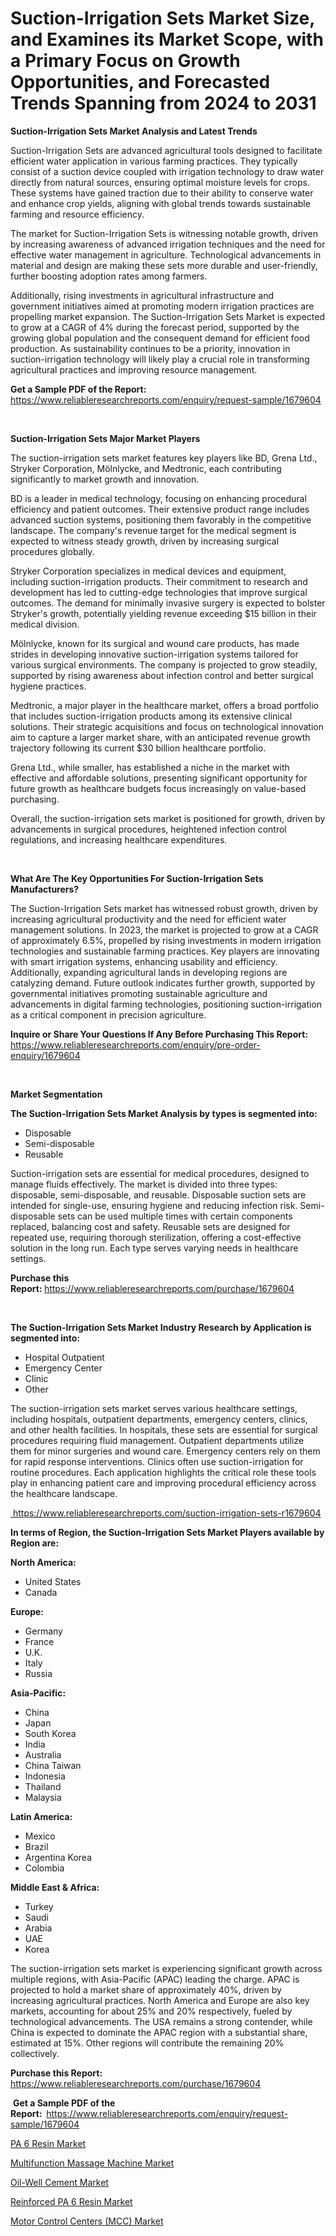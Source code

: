 <p><h1>Suction-Irrigation Sets Market Size, and Examines its Market Scope, with a Primary Focus on Growth Opportunities, and Forecasted Trends Spanning from 2024 to 2031</h1></p><p><strong>Suction-Irrigation Sets Market Analysis and Latest Trends</strong></p>
<p><p>Suction-Irrigation Sets are advanced agricultural tools designed to facilitate efficient water application in various farming practices. They typically consist of a suction device coupled with irrigation technology to draw water directly from natural sources, ensuring optimal moisture levels for crops. These systems have gained traction due to their ability to conserve water and enhance crop yields, aligning with global trends towards sustainable farming and resource efficiency.</p><p>The market for Suction-Irrigation Sets is witnessing notable growth, driven by increasing awareness of advanced irrigation techniques and the need for effective water management in agriculture. Technological advancements in material and design are making these sets more durable and user-friendly, further boosting adoption rates among farmers. </p><p>Additionally, rising investments in agricultural infrastructure and government initiatives aimed at promoting modern irrigation practices are propelling market expansion. The Suction-Irrigation Sets Market is expected to grow at a CAGR of 4% during the forecast period, supported by the growing global population and the consequent demand for efficient food production. As sustainability continues to be a priority, innovation in suction-irrigation technology will likely play a crucial role in transforming agricultural practices and improving resource management.</p></p>
<p><strong>Get a Sample PDF of the Report:&nbsp;</strong> <a href="https://www.reliableresearchreports.com/enquiry/request-sample/1679604?utm_campaign=1616&utm_medium=2&utm_source=Github&utm_content=ia&utm_term=14102024&utm_id=suction-irrigation-sets">https://www.reliableresearchreports.com/enquiry/request-sample/1679604</a></p>
<p>&nbsp;</p>
<p><strong>Suction-Irrigation Sets Major Market Players</strong></p>
<p><p>The suction-irrigation sets market features key players like BD, Grena Ltd., Stryker Corporation, Mölnlycke, and Medtronic, each contributing significantly to market growth and innovation. </p><p>BD is a leader in medical technology, focusing on enhancing procedural efficiency and patient outcomes. Their extensive product range includes advanced suction systems, positioning them favorably in the competitive landscape. The company's revenue target for the medical segment is expected to witness steady growth, driven by increasing surgical procedures globally.</p><p>Stryker Corporation specializes in medical devices and equipment, including suction-irrigation products. Their commitment to research and development has led to cutting-edge technologies that improve surgical outcomes. The demand for minimally invasive surgery is expected to bolster Stryker's growth, potentially yielding revenue exceeding $15 billion in their medical division.</p><p>Mölnlycke, known for its surgical and wound care products, has made strides in developing innovative suction-irrigation systems tailored for various surgical environments. The company is projected to grow steadily, supported by rising awareness about infection control and better surgical hygiene practices. </p><p>Medtronic, a major player in the healthcare market, offers a broad portfolio that includes suction-irrigation products among its extensive clinical solutions. Their strategic acquisitions and focus on technological innovation aim to capture a larger market share, with an anticipated revenue growth trajectory following its current $30 billion healthcare portfolio.</p><p>Grena Ltd., while smaller, has established a niche in the market with effective and affordable solutions, presenting significant opportunity for future growth as healthcare budgets focus increasingly on value-based purchasing.</p><p>Overall, the suction-irrigation sets market is positioned for growth, driven by advancements in surgical procedures, heightened infection control regulations, and increasing healthcare expenditures.</p></p>
<p>&nbsp;</p>
<p><strong>What Are The Key Opportunities For Suction-Irrigation Sets Manufacturers?</strong></p>
<p><p>The Suction-Irrigation Sets market has witnessed robust growth, driven by increasing agricultural productivity and the need for efficient water management solutions. In 2023, the market is projected to grow at a CAGR of approximately 6.5%, propelled by rising investments in modern irrigation technologies and sustainable farming practices. Key players are innovating with smart irrigation systems, enhancing usability and efficiency. Additionally, expanding agricultural lands in developing regions are catalyzing demand. Future outlook indicates further growth, supported by governmental initiatives promoting sustainable agriculture and advancements in digital farming technologies, positioning suction-irrigation as a critical component in precision agriculture.</p></p>
<p><strong>Inquire or Share Your Questions If Any Before Purchasing This Report:</strong> <a href="https://www.reliableresearchreports.com/enquiry/pre-order-enquiry/1679604?utm_campaign=1616&utm_medium=2&utm_source=Github&utm_content=ia&utm_term=14102024&utm_id=suction-irrigation-sets">https://www.reliableresearchreports.com/enquiry/pre-order-enquiry/1679604</a></p>
<p>&nbsp;</p>
<p><strong>Market Segmentation</strong></p>
<p><strong>The Suction-Irrigation Sets Market Analysis by types is segmented into:</strong></p>
<p><ul><li>Disposable</li><li>Semi-disposable</li><li>Reusable</li></ul></p>
<p><p>Suction-irrigation sets are essential for medical procedures, designed to manage fluids effectively. The market is divided into three types: disposable, semi-disposable, and reusable. Disposable suction sets are intended for single-use, ensuring hygiene and reducing infection risk. Semi-disposable sets can be used multiple times with certain components replaced, balancing cost and safety. Reusable sets are designed for repeated use, requiring thorough sterilization, offering a cost-effective solution in the long run. Each type serves varying needs in healthcare settings.</p></p>
<p><strong>Purchase this Report:&nbsp;</strong><a href="https://www.reliableresearchreports.com/purchase/1679604?utm_campaign=1616&utm_medium=2&utm_source=Github&utm_content=ia&utm_term=14102024&utm_id=suction-irrigation-sets">https://www.reliableresearchreports.com/purchase/1679604</a></p>
<p>&nbsp;</p>
<p><strong>The Suction-Irrigation Sets Market Industry Research by Application is segmented into:</strong></p>
<p><ul><li>Hospital Outpatient</li><li>Emergency Center</li><li>Clinic</li><li>Other</li></ul></p>
<p><p>The suction-irrigation sets market serves various healthcare settings, including hospitals, outpatient departments, emergency centers, clinics, and other health facilities. In hospitals, these sets are essential for surgical procedures requiring fluid management. Outpatient departments utilize them for minor surgeries and wound care. Emergency centers rely on them for rapid response interventions. Clinics often use suction-irrigation for routine procedures. Each application highlights the critical role these tools play in enhancing patient care and improving procedural efficiency across the healthcare landscape.</p></p>
<p><a href="https://www.reliableresearchreports.com/suction-irrigation-sets-r1679604?utm_campaign=1616&utm_medium=2&utm_source=Github&utm_content=ia&utm_term=14102024&utm_id=suction-irrigation-sets">&nbsp;https://www.reliableresearchreports.com/suction-irrigation-sets-r1679604</a></p>
<p><strong>In terms of Region, the Suction-Irrigation Sets Market Players available by Region are:</strong></p>
<p>
    <p> <strong> North America: </strong>
        <ul>
            <li>United States</li>
            <li>Canada</li>
        </ul>
        </p> 
    <p> <strong> Europe: </strong>
        <ul>
            <li>Germany</li>
            <li>France</li>
            <li>U.K.</li>
            <li>Italy</li>
            <li>Russia</li>
        </ul>
        </p> 
    <p> <strong> Asia-Pacific: </strong>
        <ul>
            <li>China</li>
            <li>Japan</li>
            <li>South Korea</li>
            <li>India</li>
            <li>Australia</li>
            <li>China Taiwan</li>
            <li>Indonesia</li>
            <li>Thailand</li>
            <li>Malaysia</li>
        </ul>
        </p> 
    <p> <strong> Latin America: </strong>
        <ul>
            <li>Mexico</li>
            <li>Brazil</li>
            <li>Argentina Korea</li>
            <li>Colombia</li>
        </ul>
        </p> 
    <p> <strong> Middle East & Africa: </strong>
        <ul>
            <li>Turkey</li>
            <li>Saudi</li>
            <li>Arabia</li>
            <li>UAE</li>
            <li>Korea</li>
        </ul>
    </p>
    </p>
<p><p>The suction-irrigation sets market is experiencing significant growth across multiple regions, with Asia-Pacific (APAC) leading the charge. APAC is projected to hold a market share of approximately 40%, driven by increasing agricultural practices. North America and Europe are also key markets, accounting for about 25% and 20% respectively, fueled by technological advancements. The USA remains a strong contender, while China is expected to dominate the APAC region with a substantial share, estimated at 15%. Other regions will contribute the remaining 20% collectively.</p></p>
<p><strong>Purchase this Report: </strong><a href="https://www.reliableresearchreports.com/purchase/1679604?utm_campaign=1616&utm_medium=2&utm_source=Github&utm_content=ia&utm_term=14102024&utm_id=suction-irrigation-sets">https://www.reliableresearchreports.com/purchase/1679604</a></p>
<p>&nbsp;<strong>Get a Sample PDF of the Report:&nbsp;&nbsp;</strong><a href="https://www.reliableresearchreports.com/enquiry/request-sample/1679604?utm_campaign=1616&utm_medium=2&utm_source=Github&utm_content=ia&utm_term=14102024&utm_id=suction-irrigation-sets">https://www.reliableresearchreports.com/enquiry/request-sample/1679604</a></p>
<p><strong></strong></p>
<p><p><a href="https://www.linkedin.com/pulse/in-depth-pa-6-resin-market-review-size-share-99cagr-growth-xyjdc?utm_campaign=1616&utm_medium=2&utm_source=Github&utm_content=ia&utm_term=14102024&utm_id=suction-irrigation-sets">PA 6 Resin Market</a></p><p><a href="https://www.linkedin.com/pulse/multifunction-massage-machine-market-size-share-growth-hpq6c?utm_campaign=1616&utm_medium=2&utm_source=Github&utm_content=ia&utm_term=14102024&utm_id=suction-irrigation-sets">Multifunction Massage Machine Market</a></p><p><a href="https://www.linkedin.com/pulse/oil-well-cement-market-share-size-trends-industry-analysis-nlwfc?utm_campaign=1616&utm_medium=2&utm_source=Github&utm_content=ia&utm_term=14102024&utm_id=suction-irrigation-sets">Oil-Well Cement Market</a></p><p><a href="https://www.linkedin.com/pulse/global-reinforced-pa-6-resin-market-projected-grow-cagr-123-x7bhc?utm_campaign=1616&utm_medium=2&utm_source=Github&utm_content=ia&utm_term=14102024&utm_id=suction-irrigation-sets">Reinforced PA 6 Resin Market</a></p><p><a href="https://www.linkedin.com/pulse/strategic-forecast-motor-control-centers-mcc-market-growth-xgizc?utm_campaign=1616&utm_medium=2&utm_source=Github&utm_content=ia&utm_term=14102024&utm_id=suction-irrigation-sets">Motor Control Centers (MCC) Market</a></p></p>